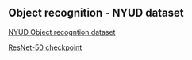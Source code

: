 ## Object  recognition - NYUD dataset

[NYUD Object recogntion dataset](https://drive.google.com/file/d/1xxyfzSpOUR2PObYkCr9oiERbX1kjqng4/view?usp=sharing)

[ResNet-50 checkpoint](http://download.tensorflow.org/models/official/20181001_resnet/checkpoints/resnet_imagenet_v1_fp32_20181001.tar.gz)
